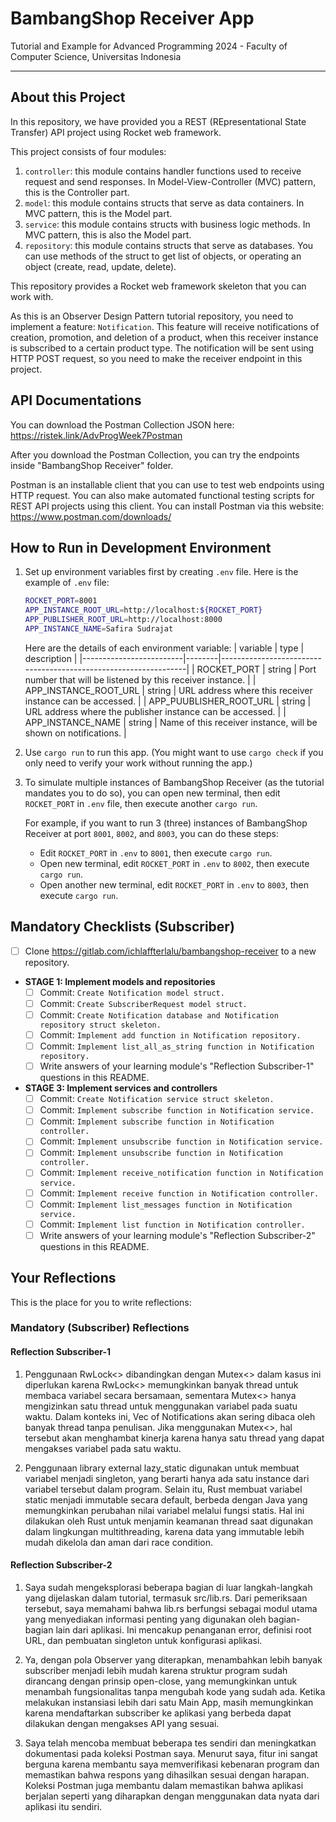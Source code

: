 # BambangShop Receiver App
Tutorial and Example for Advanced Programming 2024 - Faculty of Computer Science, Universitas Indonesia

---

## About this Project
In this repository, we have provided you a REST (REpresentational State Transfer) API project using Rocket web framework.

This project consists of four modules:
1.  `controller`: this module contains handler functions used to receive request and send responses.
    In Model-View-Controller (MVC) pattern, this is the Controller part.
2.  `model`: this module contains structs that serve as data containers.
    In MVC pattern, this is the Model part.
3.  `service`: this module contains structs with business logic methods.
    In MVC pattern, this is also the Model part.
4.  `repository`: this module contains structs that serve as databases.
    You can use methods of the struct to get list of objects, or operating an object (create, read, update, delete).

This repository provides a Rocket web framework skeleton that you can work with.

As this is an Observer Design Pattern tutorial repository, you need to implement a feature: `Notification`.
This feature will receive notifications of creation, promotion, and deletion of a product, when this receiver instance is subscribed to a certain product type.
The notification will be sent using HTTP POST request, so you need to make the receiver endpoint in this project.

## API Documentations

You can download the Postman Collection JSON here: https://ristek.link/AdvProgWeek7Postman

After you download the Postman Collection, you can try the endpoints inside "BambangShop Receiver" folder.

Postman is an installable client that you can use to test web endpoints using HTTP request.
You can also make automated functional testing scripts for REST API projects using this client.
You can install Postman via this website: https://www.postman.com/downloads/

## How to Run in Development Environment
1.  Set up environment variables first by creating `.env` file.
    Here is the example of `.env` file:
    ```bash
    ROCKET_PORT=8001
    APP_INSTANCE_ROOT_URL=http://localhost:${ROCKET_PORT}
    APP_PUBLISHER_ROOT_URL=http://localhost:8000
    APP_INSTANCE_NAME=Safira Sudrajat
    ```
    Here are the details of each environment variable:
    | variable                | type   | description                                                     |
    |-------------------------|--------|-----------------------------------------------------------------|
    | ROCKET_PORT             | string | Port number that will be listened by this receiver instance.    |
    | APP_INSTANCE_ROOT_URL   | string | URL address where this receiver instance can be accessed.       |
    | APP_PUUBLISHER_ROOT_URL | string | URL address where the publisher instance can be accessed.       |
    | APP_INSTANCE_NAME       | string | Name of this receiver instance, will be shown on notifications. |
2.  Use `cargo run` to run this app.
    (You might want to use `cargo check` if you only need to verify your work without running the app.)
3.  To simulate multiple instances of BambangShop Receiver (as the tutorial mandates you to do so),
    you can open new terminal, then edit `ROCKET_PORT` in `.env` file, then execute another `cargo run`.

    For example, if you want to run 3 (three) instances of BambangShop Receiver at port `8001`, `8002`, and `8003`, you can do these steps:
    -   Edit `ROCKET_PORT` in `.env` to `8001`, then execute `cargo run`.
    -   Open new terminal, edit `ROCKET_PORT` in `.env` to `8002`, then execute `cargo run`.
    -   Open another new terminal, edit `ROCKET_PORT` in `.env` to `8003`, then execute `cargo run`.

## Mandatory Checklists (Subscriber)
-   [ ] Clone https://gitlab.com/ichlaffterlalu/bambangshop-receiver to a new repository.
-   **STAGE 1: Implement models and repositories**
    -   [ ] Commit: `Create Notification model struct.`
    -   [ ] Commit: `Create SubscriberRequest model struct.`
    -   [ ] Commit: `Create Notification database and Notification repository struct skeleton.`
    -   [ ] Commit: `Implement add function in Notification repository.`
    -   [ ] Commit: `Implement list_all_as_string function in Notification repository.`
    -   [ ] Write answers of your learning module's "Reflection Subscriber-1" questions in this README.
-   **STAGE 3: Implement services and controllers**
    -   [ ] Commit: `Create Notification service struct skeleton.`
    -   [ ] Commit: `Implement subscribe function in Notification service.`
    -   [ ] Commit: `Implement subscribe function in Notification controller.`
    -   [ ] Commit: `Implement unsubscribe function in Notification service.`
    -   [ ] Commit: `Implement unsubscribe function in Notification controller.`
    -   [ ] Commit: `Implement receive_notification function in Notification service.`
    -   [ ] Commit: `Implement receive function in Notification controller.`
    -   [ ] Commit: `Implement list_messages function in Notification service.`
    -   [ ] Commit: `Implement list function in Notification controller.`
    -   [ ] Write answers of your learning module's "Reflection Subscriber-2" questions in this README.

## Your Reflections
This is the place for you to write reflections:

### Mandatory (Subscriber) Reflections

#### Reflection Subscriber-1
1. Penggunaan RwLock<> dibandingkan dengan Mutex<> dalam kasus ini diperlukan karena RwLock<> memungkinkan banyak thread untuk membaca variabel secara bersamaan, sementara Mutex<> hanya mengizinkan satu thread untuk menggunakan variabel pada suatu waktu. Dalam konteks ini, Vec of Notifications akan sering dibaca oleh banyak thread tanpa penulisan. Jika menggunakan Mutex<>, hal tersebut akan menghambat kinerja karena hanya satu thread yang dapat mengakses variabel pada satu waktu.

2. Penggunaan library external lazy_static digunakan untuk membuat variabel menjadi singleton, yang berarti hanya ada satu instance dari variabel tersebut dalam program. Selain itu, Rust membuat variabel static menjadi immutable secara default, berbeda dengan Java yang memungkinkan perubahan nilai variabel melalui fungsi statis. Hal ini dilakukan oleh Rust untuk menjamin keamanan thread saat digunakan dalam lingkungan multithreading, karena data yang immutable lebih mudah dikelola dan aman dari race condition.

#### Reflection Subscriber-2
1. Saya sudah mengeksplorasi beberapa bagian di luar langkah-langkah yang dijelaskan dalam tutorial, termasuk src/lib.rs. Dari pemeriksaan tersebut, saya memahami bahwa lib.rs berfungsi sebagai modul utama yang menyediakan informasi penting yang digunakan oleh bagian-bagian lain dari aplikasi. Ini mencakup penanganan error, definisi root URL, dan pembuatan singleton untuk konfigurasi aplikasi.

2. Ya, dengan pola Observer yang diterapkan, menambahkan lebih banyak subscriber menjadi lebih mudah karena struktur program sudah dirancang dengan prinsip open-close, yang memungkinkan untuk menambah fungsionalitas tanpa mengubah kode yang sudah ada. Ketika melakukan instansiasi lebih dari satu Main App, masih memungkinkan karena mendaftarkan subscriber ke aplikasi yang berbeda dapat dilakukan dengan mengakses API yang sesuai.

3. Saya telah mencoba membuat beberapa tes sendiri dan meningkatkan dokumentasi pada koleksi Postman saya. Menurut saya, fitur ini sangat berguna karena membantu saya memverifikasi kebenaran program dan memastikan bahwa respons yang dihasilkan sesuai dengan harapan. Koleksi Postman juga membantu dalam memastikan bahwa aplikasi berjalan seperti yang diharapkan dengan menggunakan data nyata dari aplikasi itu sendiri.